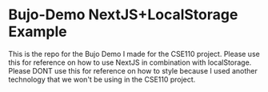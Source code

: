 # Bujo-Demo NextJS+LocalStorage Example

This is the repo for the Bujo Demo I made for the CSE110 project.
Please use this for reference on how to use NextJS in combination with localStorage.
Please DONT use this for reference on how to style because I used another technology
that we won't be using in the CSE110 project.
